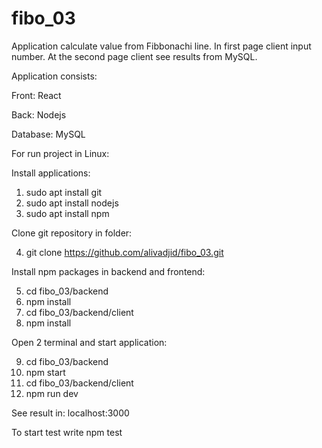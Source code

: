 # fibo_03
Application calculate value from Fibbonachi line. In first page client input number. At the second page client see results from MySQL.

Application consists:

Front: React

Back: Nodejs

Database: MySQL

For run project in Linux:

Install applications:
1. sudo apt install git
2. sudo apt install nodejs
3. sudo apt install npm

Clone git repository in folder:

4. git clone https://github.com/alivadjid/fibo_03.git

Install npm packages in backend and frontend:

5. cd fibo_03/backend
6. npm install
7. cd fibo_03/backend/client
8. npm install

Open 2 terminal and start application:

9. cd fibo_03/backend
10. npm start
11. cd fibo_03/backend/client
12. npm run dev

See result in: localhost:3000

To start test write
npm test
